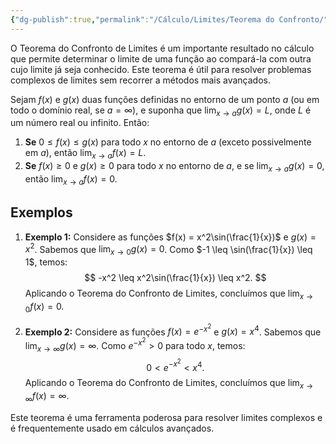```yaml
---
{"dg-publish":true,"permalink":"/Cálculo/Limites/Teorema do Confronto/","dgPassFrontmatter":true,"created":"2025-05-20T13:30:13.831-03:00"}
---
```



O Teorema do Confronto de Limites é um importante resultado no cálculo que permite determinar o limite de uma função ao compará-la com outra cujo limite já seja conhecido. Este teorema é útil para resolver problemas complexos de limites sem recorrer a métodos mais avançados.

Sejam $f(x)$ e $g(x)$ duas funções definidas no entorno de um ponto $a$ (ou em todo o domínio real, se $a = \infty$), e suponha que $\lim_{x \to a} g(x) = L$, onde $L$ é um número real ou infinito. Então:

1. **Se** $0 \leq f(x) \leq g(x)$ para todo $x$ no entorno de $a$ (exceto possivelmente em $a$), então $\lim_{x \to a} f(x) = L$.
2. **Se** $f(x) \geq 0$ e $g(x) \geq 0$ para todo $x$ no entorno de $a$, e se $\lim_{x \to a} g(x) = 0$, então $\lim_{x \to a} f(x) = 0$.

## Exemplos

1. **Exemplo 1:**
   Considere as funções $f(x) = x^2\sin(\frac{1}{x})$ e $g(x) = x^2$. Sabemos que $\lim_{x \to 0} g(x) = 0$. Como $-1 \leq \sin(\frac{1}{x}) \leq 1$, temos:
$$
 -x^2 \leq x^2\sin(\frac{1}{x}) \leq x^2.
$$
   Aplicando o Teorema do Confronto de Limites, concluímos que $\lim_{x \to 0} f(x) = 0$.

2. **Exemplo 2:**
   Considere as funções $f(x) = e^{-x^2}$ e $g(x) = x^4$. Sabemos que $\lim_{x \to \infty} g(x) = \infty$. Como $e^{-x^2} > 0$ para todo $x$, temos:
$$
 0 < e^{-x^2} < x^4.
$$
   Aplicando o Teorema do Confronto de Limites, concluímos que $\lim_{x \to \infty} f(x) = \infty$.

Este teorema é uma ferramenta poderosa para resolver limites complexos e é frequentemente usado em cálculos avançados.
